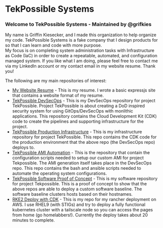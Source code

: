 # TekPossible Systems

### Welcome to TekPossible Systems - Maintained by @grifkies

My name is Griffin Kiesecker, and I made this organization to help organize my code. TekPossible Systems is a fake company that I design products for so that I can learn and code with more purpose.  
My focus is on completing system administration tasks with Infrastructure as Code (IaC) in order to create a repeatable, automated, and configuration managed system. 
If you like what I am doing, please feel free to contact me via my LinkedIn account or my contact email in my website resume. Thank you!

The following are my main repositories of interest:

* [My Website Resume](https://github.com/TekPossible-Systems/tekpossible-resume) - This is my resume. I wrote a basic expressjs site that contains a website format of my resume.
* [TekPossible DevSecOps](https://github.com/TekPossible-Systems/tekpossible-ha-devops) - This is my DevSecOps repository for project TekPossible. Project TekPossible is about creating a DoD inspired security system for using GitOps/DevSecOps with monlithic applications. This repository contains the Cloud Development Kit (CDK) code to create the pipelines and supporting infrastructure for the project.
* [TekPossible Production Infrastructure](https://github.com/TekPossible-Systems/tekpossible-ha-infrastructure) - This is my infrastructure repository for project TekPossible. This repo contains the CDK code for the production environment that the above repo (the DevSecOps repo) deploys to.
* [TekPossible AMI Automation](https://github.com/TekPossible-Systems/tekpossible-ha-ami) - This is the repository that contain the configuration scripts needed to setup our custom AMI for project Tekpossible. The AMI generation itself takes place in the DevSecOps repo. This repo contains the bash and ansible scripts needed to automate the operating system configurations.
* [TekPossible Software Proof of Concept](https://github.com/TekPossible-Systems/tekpossible-ha-software) - This is my software repository for project Tekpossible. This is a proof of concept to show that the above repos are able to deploy a custom software baseline. The software baseline clusters hosts based on their hostnames. 
* [RKE2 Deploy with CDK](https://github.com/TekPossible-Systems/rke2-aws-cdk) - This is my repo for my rancher deployment on AWS. I use RHEL9 (with STIGs) and try to deploy a fully functional kubernetes cluster with a tailscale node so you can access the pages from home (go homelabbers!). Currently the deploy takes about 20 minutes to complete.
